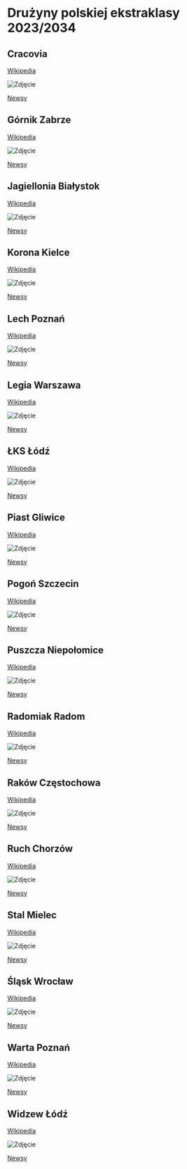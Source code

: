 # Drużyny polskiej ekstraklasy 2023/2034

## Cracovia

 [Wikipedia](https://pl.wikipedia.org/wiki/Cracovia_(pi%C5%82ka_no%C5%BCna))

 ![Zdjęcie](https://tse4.mm.bing.net/th?id=OIP.DAmuN1Sfa_MDp06MMVGtEgAAAA&pid=Api)

 [Newsy](https://jacekkajdan.github.io/ekstraklasa/lista_ekstraklasa/Cracovia)

## Górnik Zabrze

 [Wikipedia](https://pl.wikipedia.org/wiki/G%C3%B3rnik_Zabrze)

 ![Zdjęcie](https://tse2.mm.bing.net/th?id=OIP.1_eaw-cpUqb8hzTZl_si2QAAAA&pid=Api)

 [Newsy](https://jacekkajdan.github.io/ekstraklasa/lista_ekstraklasa/GornikZabrze)

## Jagiellonia Białystok

 [Wikipedia](https://pl.wikipedia.org/wiki/Jagiellonia_Bia%C5%82ystok)

 ![Zdjęcie](https://tse1.mm.bing.net/th?id=OIP.28Kyw23Wxo_9Sa9ewcNS4AAAAA&pid=Api)

 [Newsy](https://jacekkajdan.github.io/ekstraklasa/lista_ekstraklasa/JagielloniaBialystok)

## Korona Kielce

 [Wikipedia](https://pl.wikipedia.org/wiki/Korona_Kielce)

 ![Zdjęcie](https://tse1.mm.bing.net/th?id=OIP.E4LylS90wKkf0OEAHHVe8QAAAA&pid=Api)

 [Newsy](https://jacekkajdan.github.io/ekstraklasa/lista_ekstraklasa/KoronaKielce)

## Lech Poznań

 [Wikipedia](https://pl.wikipedia.org/wiki/Lech_Pozna%C5%84)

 ![Zdjęcie](https://tse3.mm.bing.net/th?id=OIP.iyFLLU3KSoUc5tSF46stEwHaHa&pid=Api)

 [Newsy](https://jacekkajdan.github.io/ekstraklasa/lista_ekstraklasa/LechPoznan)

## Legia Warszawa

 [Wikipedia](https://pl.wikipedia.org/wiki/Legia_Warszawa_(pi%C5%82ka_no%C5%BCna))

 ![Zdjęcie](https://tse4.mm.bing.net/th?id=OIP.lY7GlwG36f5g5NTaaz23nwAAAA&pid=Api)

 [Newsy](https://jacekkajdan.github.io/ekstraklasa/lista_ekstraklasa/LegiaWarszawa)

## ŁKS Łódź

 [Wikipedia](https://pl.wikipedia.org/wiki/%C5%81KS_%C5%81%C3%B3d%C5%BA_(pi%C5%82ka_no%C5%BCna))

 ![Zdjęcie](https://tse3.mm.bing.net/th?id=OIP.imw2w8NZUMmzwZYM58qw2AAAAA&pid=Api)

 [Newsy](https://jacekkajdan.github.io/ekstraklasa/lista_ekstraklasa/LKSLodz)

## Piast Gliwice

 [Wikipedia](https://pl.wikipedia.org/wiki/Piast_Gliwice)

 ![Zdjęcie](https://tse4.mm.bing.net/th?id=OIP.LDoTtwOzjtagLMiVBkzpxAAAAA&pid=Api)

 [Newsy](https://jacekkajdan.github.io/ekstraklasa/lista_ekstraklasa/PiastGliwice)

## Pogoń Szczecin

 [Wikipedia](https://pl.wikipedia.org/wiki/Pogo%C5%84_Szczecin)

 ![Zdjęcie](https://tse3.mm.bing.net/th?id=OIP._v90l86TzQAbgeQiSbv6xwAAAA&pid=Api)

 [Newsy](https://jacekkajdan.github.io/ekstraklasa/lista_ekstraklasa/PogonSzczecin)

## Puszcza Niepołomice

 [Wikipedia](https://pl.wikipedia.org/wiki/Puszcza_Niepo%C5%82omice)

 ![Zdjęcie](https://tse1.mm.bing.net/th?id=OIP.xuLqEEcev8GnbDFYFBWbPQAAAA&pid=Api)

 [Newsy](https://jacekkajdan.github.io/ekstraklasa/lista_ekstraklasa/PuszczaNiepolomice)

## Radomiak Radom

 [Wikipedia](https://pl.wikipedia.org/wiki/Radomiak_Radom)

 ![Zdjęcie](https://tse4.mm.bing.net/th?id=OIP.OvToTJzSqg7rO1osm1E47AAAAA&pid=Api)

 [Newsy](https://jacekkajdan.github.io/ekstraklasa/lista_ekstraklasa/RadomiakRadom)

## Raków Częstochowa

 [Wikipedia](https://pl.wikipedia.org/wiki/Rak%C3%B3w_Cz%C4%99stochowa)

 ![Zdjęcie](https://tse2.mm.bing.net/th?id=OIP.OONrTNt6N81hTHjQEoFBRwAAAA&pid=Api)

 [Newsy](https://jacekkajdan.github.io/ekstraklasa/lista_ekstraklasa/RakowCzestochowa)

## Ruch Chorzów

 [Wikipedia](https://pl.wikipedia.org/wiki/Ruch_Chorz%C3%B3w)

 ![Zdjęcie](https://tse1.mm.bing.net/th?id=OIP.m7jp6noRTeNoytgEj_bxBgHaHa&pid=Api)

 [Newsy](https://jacekkajdan.github.io/ekstraklasa/lista_ekstraklasa/RuchChorzow)

## Stal Mielec

 [Wikipedia](https://pl.wikipedia.org/wiki/Stal_Mielec_(pi%C5%82ka_no%C5%BCna))

 ![Zdjęcie](https://tse3.mm.bing.net/th?id=OIP.dMN-2OWSvhNSIjAHPZaVrwAAAA&pid=Api)

 [Newsy](https://jacekkajdan.github.io/ekstraklasa/lista_ekstraklasa/StalMielec)

## Śląsk Wrocław

 [Wikipedia](https://pl.wikipedia.org/wiki/%C5%9Al%C4%85sk_Wroc%C5%82aw_(pi%C5%82ka_no%C5%BCna))

 ![Zdjęcie](https://tse2.mm.bing.net/th?id=OIP.pQneZO-AeFc6tgd4pwLA0wHaHa&pid=Api)

 [Newsy](https://jacekkajdan.github.io/ekstraklasa/lista_ekstraklasa/SlaskWroclaw)

## Warta Poznań

 [Wikipedia](https://pl.wikipedia.org/wiki/Warta_Pozna%C5%84_(pi%C5%82ka_no%C5%BCna))

 ![Zdjęcie](https://tse3.mm.bing.net/th?id=OIP.ALMGqmOdBvyaafO52OmK7AAAAA&pid=Api)

 [Newsy](https://jacekkajdan.github.io/ekstraklasa/lista_ekstraklasa/WartaPoznan)

## Widzew Łódź

 [Wikipedia](https://pl.wikipedia.org/wiki/Widzew_%C5%81%C3%B3d%C5%BA_(pi%C5%82ka_no%C5%BCna))

 ![Zdjęcie](https://tse2.mm.bing.net/th?id=OIP.X36YdBwSU1xmKb8uoeHu8gAAAA&pid=Api)

 [Newsy](https://jacekkajdan.github.io/ekstraklasa/lista_ekstraklasa/WidzewLodz)

